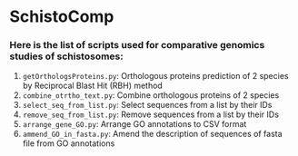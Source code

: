 # SchistoComp

### Here is the list of scripts used for comparative genomics studies of schistosomes:

1. `getOrthologsProteins.py`: Orthologous proteins prediction of 2 species by Reciprocal Blast Hit (RBH) method
2. `combine_otrtho_text.py`: Combine orthologous proteins of 2 species
3. `select_seq_from_list.py`: Select sequences from a list by their IDs
4. `remove_seq_from_list.py`: Remove sequences from a list by their IDs
5. `arrange_gene_GO.py`: Arrange GO annotations to CSV format
6. `ammend_GO_in_fasta.py`: Amend the description of sequences of fasta file from GO annotations